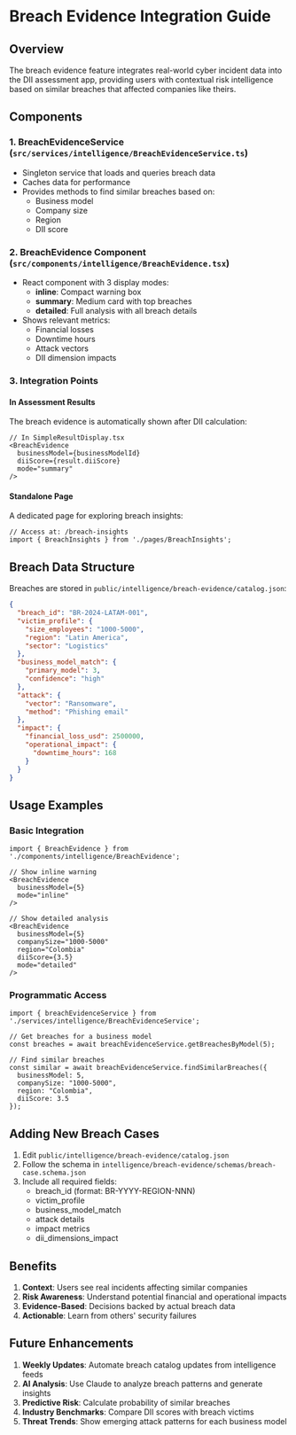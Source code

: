 # Breach Evidence Integration Guide

## Overview

The breach evidence feature integrates real-world cyber incident data into the DII assessment app, providing users with contextual risk intelligence based on similar breaches that affected companies like theirs.

## Components

### 1. BreachEvidenceService (`src/services/intelligence/BreachEvidenceService.ts`)
- Singleton service that loads and queries breach data
- Caches data for performance
- Provides methods to find similar breaches based on:
  - Business model
  - Company size
  - Region
  - DII score

### 2. BreachEvidence Component (`src/components/intelligence/BreachEvidence.tsx`)
- React component with 3 display modes:
  - **inline**: Compact warning box
  - **summary**: Medium card with top breaches
  - **detailed**: Full analysis with all breach details
- Shows relevant metrics:
  - Financial losses
  - Downtime hours
  - Attack vectors
  - DII dimension impacts

### 3. Integration Points

#### In Assessment Results
The breach evidence is automatically shown after DII calculation:

```tsx
// In SimpleResultDisplay.tsx
<BreachEvidence
  businessModel={businessModelId}
  diiScore={result.diiScore}
  mode="summary"
/>
```

#### Standalone Page
A dedicated page for exploring breach insights:

```tsx
// Access at: /breach-insights
import { BreachInsights } from './pages/BreachInsights';
```

## Breach Data Structure

Breaches are stored in `public/intelligence/breach-evidence/catalog.json`:

```json
{
  "breach_id": "BR-2024-LATAM-001",
  "victim_profile": {
    "size_employees": "1000-5000",
    "region": "Latin America",
    "sector": "Logistics"
  },
  "business_model_match": {
    "primary_model": 3,
    "confidence": "high"
  },
  "attack": {
    "vector": "Ransomware",
    "method": "Phishing email"
  },
  "impact": {
    "financial_loss_usd": 2500000,
    "operational_impact": {
      "downtime_hours": 168
    }
  }
}
```

## Usage Examples

### Basic Integration
```tsx
import { BreachEvidence } from './components/intelligence/BreachEvidence';

// Show inline warning
<BreachEvidence 
  businessModel={5} 
  mode="inline" 
/>

// Show detailed analysis
<BreachEvidence 
  businessModel={5}
  companySize="1000-5000"
  region="Colombia"
  diiScore={3.5}
  mode="detailed"
/>
```

### Programmatic Access
```tsx
import { breachEvidenceService } from './services/intelligence/BreachEvidenceService';

// Get breaches for a business model
const breaches = await breachEvidenceService.getBreachesByModel(5);

// Find similar breaches
const similar = await breachEvidenceService.findSimilarBreaches({
  businessModel: 5,
  companySize: "1000-5000",
  region: "Colombia",
  diiScore: 3.5
});
```

## Adding New Breach Cases

1. Edit `public/intelligence/breach-evidence/catalog.json`
2. Follow the schema in `intelligence/breach-evidence/schemas/breach-case.schema.json`
3. Include all required fields:
   - breach_id (format: BR-YYYY-REGION-NNN)
   - victim_profile
   - business_model_match
   - attack details
   - impact metrics
   - dii_dimensions_impact

## Benefits

1. **Context**: Users see real incidents affecting similar companies
2. **Risk Awareness**: Understand potential financial and operational impacts
3. **Evidence-Based**: Decisions backed by actual breach data
4. **Actionable**: Learn from others' security failures

## Future Enhancements

1. **Weekly Updates**: Automate breach catalog updates from intelligence feeds
2. **AI Analysis**: Use Claude to analyze breach patterns and generate insights
3. **Predictive Risk**: Calculate probability of similar breaches
4. **Industry Benchmarks**: Compare DII scores with breach victims
5. **Threat Trends**: Show emerging attack patterns for each business model